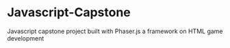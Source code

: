 # Javascript-Capstone
Javascript capstone project built with Phaser.js a framework on HTML game development
